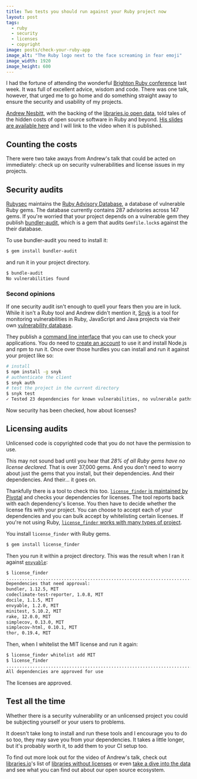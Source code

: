 ```yaml
---
title: Two tests you should run against your Ruby project now
layout: post
tags:
  - ruby
  - security
  - licenses
  - copyright
image: posts/check-your-ruby-app
image_alt: "The Ruby logo next to the face screaming in fear emoji"
image_width: 1920
image_height: 600
---
```


I had the fortune of attending the wonderful [Brighton Ruby conference](https://brightonruby.com/) last week. It was full of excellent advice, wisdom and code. There was one talk, however, that urged me to go home and do something straight away to ensure the security and usability of my projects.

[Andrew Nesbitt](https://twitter.com/teabass), with the backing of the [libraries.io open data](https://libraries.io/data), told tales of the hidden costs of open source software in Ruby and beyond. [His slides are available here](https://speakerdeck.com/andrew/can-my-friends-come-too) and I will link to the video when it is published.

## Counting the costs

There were two take aways from Andrew's talk that could be acted on immediately: check up on security vulnerabilities and license issues in my projects.

## Security audits

[Rubysec](https://rubysec.com/) maintains the [Ruby Advisory Database](https://github.com/rubysec/ruby-advisory-db), a database of vulnerable Ruby gems. The database currently contains 287 advisories across 147 gems. If you're worried that your project depends on a vulnerable gem they publish [bundler-audit](https://github.com/rubysec/bundler-audit), which is a gem that audits `Gemfile.lock`s against the their database.

To use bundler-audit you need to install it:

```bash
$ gem install bundler-audit
```

and run it in your project directory.

```bash
$ bundle-audit
No vulnerabilities found
```

### Second opinions

If one security audit isn't enough to quell your fears then you are in luck. While it isn't a Ruby tool and Andrew didn't mention it, [Snyk](https://snyk.io/) is a tool for monitoring vulnerabilities in Ruby, JavaScript and Java projects via their own [vulnerability database](https://snyk.io/vuln/).

They publish a [command line interface](https://snyk.io/docs/using-snyk) that you can use to check your applications. You do need to [create an account](https://snyk.io/signup) to use it and install Node.js and npm to run it. Once over those hurdles you can install and run it against your project like so:

```bash
# install
$ npm install -g snyk
# authenticate the client
$ snyk auth
# test the project in the current directory
$ snyk test
✓ Tested 23 dependencies for known vulnerabilities, no vulnerable paths found.
```

Now security has been checked, how about licenses?

## Licensing audits

Unlicensed code is copyrighted code that you do not have the permission to use.

This may not sound bad until you hear that _28% of all Ruby gems have no license declared_. That is over 37,000 gems. And you don't need to worry about just the gems that you install, but their dependencies. And their dependencies. And their... it goes on.

Thankfully there is a tool to check this too. [`license_finder` is maintained by Pivotal](https://github.com/pivotal/LicenseFinder/) and checks your dependencies for licenses. The tool reports back with each dependency's license. You then have to decide whether the license fits with your project. You can choose to accept each of your dependencies and you can bulk accept by whitelisting certain licenses. If you're not using Ruby, [`license_finder` works with many types of project](https://github.com/pivotal/LicenseFinder#supported-project-types).

You install `license_finder` with Ruby gems.

```bash
$ gem install license_finder
```

Then you run it within a project directory. This was the result when I ran it against [`envyable`](https://github.com/philnash/envyable):

```bash
$ license_finder
..............................................................................
Dependencies that need approval:
bundler, 1.12.5, MIT
codeclimate-test-reporter, 1.0.8, MIT
docile, 1.1.5, MIT
envyable, 1.2.0, MIT
minitest, 5.10.2, MIT
rake, 12.0.0, MIT
simplecov, 0.13.0, MIT
simplecov-html, 0.10.1, MIT
thor, 0.19.4, MIT
```

Then, when I whitelist the MIT license and run it again:

```bash
$ license_finder whitelist add MIT
$ license_finder
..............................................................................
All dependencies are approved for use
```

The licenses are approved.

## Test all the time

Whether there is a security vulnerability or an unlicensed project you could be subjecting yourself or your users to problems.

It doesn't take long to install and run these tools and I encourage you to do so too, they may save you from your dependencies. It takes a little longer, but it's probably worth it, to add them to your CI setup too.

To find out more look out for the video of Andrew's talk, check out [libraries.io](https://libraries.io/)'s list of [libraries without licenses](https://libraries.io/unlicensed-libraries) or even [take a dive into the data](https://libraries.io/data) and see what you can find out about our open source ecosystem.

